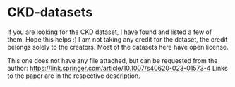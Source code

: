 # CKD-datasets
If you are looking for the CKD dataset, I have found and listed a few of them. Hope this helps :) 
I am not taking any credit for the dataset, the credit belongs solely to the creators. Most of the datasets here have open license. 


This one does not have any file attached, but can be requested from the author: https://link.springer.com/article/10.1007/s40620-023-01573-4
Links to the paper are in the respective description. 
